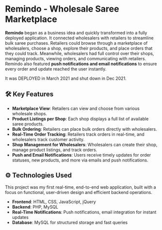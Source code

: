 # Remindo - Wholesale Saree Marketplace

**Remindo** began as a business idea and quickly transformed into a fully deployed application. It connected wholesalers with retailers to streamline bulk saree purchases. Retailers could browse through a marketplace of wholesalers, choose a shop, explore their products, and place orders that they could track. Meanwhile, wholesalers had full control over their shops, managing products, viewing orders, and communicating with retailers. Remindo also featured **push notifications and email notifications** to ensure every order and update reached the user instantly.

It was DEPLOYED in March 2021 and shut down in Dec 2021.

## 🛠️ Key Features

- **Marketplace View**: Retailers can view and choose from various wholesale shops.
- **Product Listings per Shop**: Each shop displays a full list of available saree products.
- **Bulk Ordering**: Retailers can place bulk orders directly with wholesalers.
- **Real-Time Order Tracking**: Retailers track orders in real-time, and wholesalers track customer activity.
- **Shop Management for Wholesalers**: Wholesalers can create their shop, manage product listings, and track orders.
- **Push and Email Notifications**: Users receive timely updates for order statuses, new products, and more via emails and push notifications.

## ⚙️ Technologies Used

This project was my first real-time, end-to-end web application, built with a focus on functional, user-driven design and efficient backend operations.

- **Frontend**: HTML, CSS, JavaScript, jQuery
- **Backend**: PHP, MySQL
- **Real-Time Notifications**: Push notifications, email integration for instant updates
- **Database**: MySQL for structured storage and fast queries



